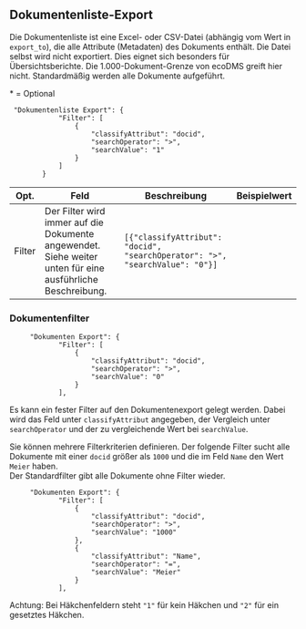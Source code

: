 ## Dokumentenliste-Export

Die Dokumentenliste ist eine Excel- oder CSV-Datei (abhängig vom Wert in ```export_to```), die alle Attribute (Metadaten) des Dokuments enthält. Die Datei selbst wird nicht exportiert. 
Dies eignet sich besonders für Übersichtsberichte. 
Die 1.000-Dokument-Grenze von ecoDMS greift hier nicht. Standardmäßig werden alle Dokumente aufgeführt.

\* = Optional
```
 "Dokumentenliste Export": {
            "Filter": [
                {
                    "classifyAttribut": "docid",
                    "searchOperator": ">",
                    "searchValue": "1"
                }
            ]
        }
```

Opt. | Feld | Beschreibung | Beispielwert
-------|------|--------------|-------------
 | Filter | Der Filter wird immer auf die Dokumente angewendet. Siehe weiter unten für eine ausführliche Beschreibung. | ```[{"classifyAttribut": "docid", "searchOperator": ">", "searchValue": "0"}]```


### Dokumentenfilter
```
     "Dokumenten Export": {
            "Filter": [
                {
                    "classifyAttribut": "docid",
                    "searchOperator": ">",
                    "searchValue": "0"
                }
            ],
```

Es kann ein fester Filter auf den Dokumentenexport gelegt werden. 
Dabei wird das Feld unter ```classifyAttribut``` angegeben, der Vergleich unter ```searchOperator``` und der zu vergleichende Wert bei ```searchValue```.

Sie können mehrere Filterkriterien definieren. 
Der folgende Filter sucht alle Dokumente mit einer ```docid``` größer als ```1000``` und die im Feld ```Name``` den Wert ```Meier``` haben.  
Der Standardfilter gibt alle Dokumente ohne Filter wieder.

```
     "Dokumenten Export": {
            "Filter": [
                {
                    "classifyAttribut": "docid",
                    "searchOperator": ">",
                    "searchValue": "1000"
                },
                {
                    "classifyAttribut": "Name",
                    "searchOperator": "=",
                    "searchValue": "Meier"
                }
            ],
```

Achtung: Bei Häkchenfeldern steht ```"1"``` für kein Häkchen und ```"2"``` für ein gesetztes Häkchen.
